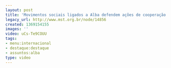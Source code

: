```yaml
---
layout: post
title: 'Movimentos sociais ligados a Alba defendem ações de cooperação '
legacy_url: http://www.mst.org.br/node/14856
created: 1369154155
images: ''
video: uCs-Te9COUU
tags:
- menu:internacional
- destaque:destaque
- assuntos:alba
type: video
---
```

<p><object data="http://www.youtube.com/v/uCs-Te9COUU" type="application/x-shockwave-flash" height="500" width="600"><param name="data" value="http://www.youtube.com/v/uCs-Te9COUU"><param name="src" value="http://www.youtube.com/v/uCs-Te9COUU"></object></p>
